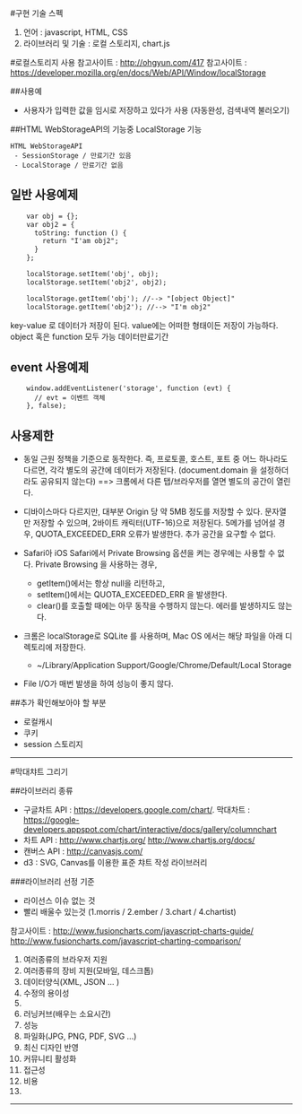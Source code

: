 #구현 기술 스펙
 1. 언어 : javascript, HTML, CSS
 2. 라이브러리 및 기술 : 로컬 스토리지, chart.js



#로컬스토리지 사용
참고사이트 : http://ohgyun.com/417
참고사이트 : https://developer.mozilla.org/en/docs/Web/API/Window/localStorage

##사용예
 - 사용자가 입력한 값을 임시로 저장하고 있다가 사용
   (자동완성, 검색내역 불러오기)

##HTML WebStorageAPI의 기능중 LocalStorage 기능
```
HTML WebStorageAPI
 - SessionStorage / 만료기간 있음
 - LocalStorage / 만료기간 없음
```

## 일반 사용예제
```html
    var obj = {};
    var obj2 = {
      toString: function () {
        return "I'am obj2";
      }
    };

    localStorage.setItem('obj', obj);
    localStorage.setItem('obj2', obj2);

    localStorage.getItem('obj'); //--> "[object Object]"
    localStorage.getItem('obj2'); //--> "I'm obj2"
```
 key-value 로 데이터가 저장이 된다.
 value에는 어떠한 형태이든 저장이 가능하다. object 혹은 function 모두 가능
 데이터만료기간

## event 사용예제
```
    window.addEventListener('storage', function (evt) {
      // evt = 이벤트 객체
    }, false);
```

## 사용제한
- 동일 근원 정책을 기준으로 동작한다.
  즉, 프로토콜, 호스트, 포트 중 어느 하나라도 다르면, 각각 별도의 공간에 데이터가 저장된다.
  (document.domain 을 설정하더라도 공유되지 않는다)
  ==> 크롬에서 다른 탭/브라우저를 열면 별도의 공간이 열린다.

- 디바이스마다 다르지만, 대부분 Origin 당 약 5MB 정도를 저장할 수 있다.
  문자열만 저장할 수 있으며, 2바이트 캐릭터(UTF-16)으로 저장된다.
  5메가를 넘어설 경우, QUOTA_EXCEEDED_ERR 오류가 발생한다.
  추가 공간을 요구할 수 없다. 

- Safari아 iOS Safari에서 Private Browsing 옵션을 켜는 경우에는 사용할 수 없다.
  Private Browsing 을 사용하는 경우,
    - getItem()에서는 항상 null을 리턴하고,
    - setItem()에서는 QUOTA_EXCEEDED_ERR 을 발생한다.
    - clear()를 호출할 때에는 아무 동작을 수행하지 않는다. 에러를 발생하지도 않는다.

- 크롬은 localStorage로 SQLite 를 사용하며, Mac OS 에서는 해당 파일을 아래 디렉토리에 저장한다.
    - ~/Library/Application Support/Google/Chrome/Default/Local Storage

- File I/O가 매번 발생을 하여 성능이 좋지 않다.


##추가 확인해보아야 할 부분
 - 로컬캐시
 - 쿠키
 - session 스토리지

---

#막대챠트 그리기

##라이브러리 종류
 - 구글차트 API : https://developers.google.com/chart/. 막대차트 : https://google-developers.appspot.com/chart/interactive/docs/gallery/columnchart
 - 차트 API : http://www.chartjs.org/ http://www.chartjs.org/docs/
 - 캔버스 API : http://canvasjs.com/
 - d3 : SVG, Canvas를 이용한 표준 챠트 작성 라이브러리

###라이브러리 선정 기준
 - 라이선스 이슈 없는 것 
 - 빨리 배울수 있는것 (1.morris / 2.ember / 3.chart / 4.chartist)

 참고사이트 : http://www.fusioncharts.com/javascript-charts-guide/ 
           http://www.fusioncharts.com/javascript-charting-comparison/
   1. 여러종류의 브라우저 지원 
   2. 여러종류의 장비 지원(모바일, 데스크톱)
   3. 데이터양식(XML, JSON ... ) 
   4. 수정의 용이성 
   5. 
   6. 러닝커브(배우는 소요시간)
   8. 성능
   9. 파일화(JPG, PNG, PDF, SVG ...)
   10. 최신 디자인 반영
   11. 커뮤니티 활성화
   12. 접근성
   13. 비용
   14. 
---

